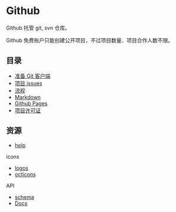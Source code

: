 # Github

Github 托管 git, svn 仓库。

Github 免费账户只能创建公开项目，不过项目数量、项目合作人数不限。

## 目录

- [准备 Git 客户端](git.md)
- [项目 issues](issues.md)
- [流程](flow.md)
- [Markdown](markdown.md)
- [Github Pages](pages.md)
- [项目许可证](license.md)

## 资源

- [help](https://help.github.com/)

icons

- [logos](https://github.com/logos)
- [octicons](https://octicons.github.com/)

API

- [schema](https://api.github.com/)
- [Docs](https://developer.github.com/)
